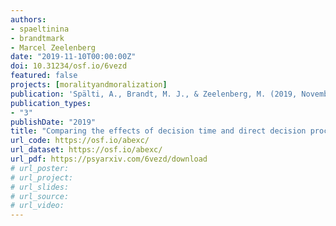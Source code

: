 ```yaml
---
authors:
- spaeltinina
- brandtmark
- Marcel Zeelenberg
date: "2019-11-10T00:00:00Z"
doi: 10.31234/osf.io/6vezd
featured: false
projects: [moralityandmoralization]
publication: 'Spälti, A., Brandt, M. J., & Zeelenberg, M. (2019, November 10). Comparing the Effects of Decision Time and Direct Decision Processing Information on (Moral) Character Evaluations. (preprint)'
publication_types:
- "3"
publishDate: "2019"
title: "Comparing the effects of decision time and direct decision processing information on (moral) character evaluations"
url_code: https://osf.io/abexc/
url_dataset: https://osf.io/abexc/
url_pdf: https://psyarxiv.com/6vezd/download
# url_poster:
# url_project:
# url_slides:
# url_source:
# url_video:
---
```

